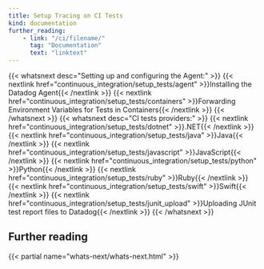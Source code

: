 ```yaml
---
title: Setup Tracing on CI Tests
kind: documentation
further_reading:
    - link: "/ci/filename/"
      tag: "Documentation"
      text: "linktext"
---
```


{{< whatsnext desc="Setting up and configuring the Agent:" >}}
    {{< nextlink href="continuous_integration/setup_tests/agent" >}}Installing the Datadog Agent{{< /nextlink >}}
    {{< nextlink href="continuous_integration/setup_tests/containers" >}}Forwarding Environment Variables for Tests in Containers{{< /nextlink >}}
{{< /whatsnext >}}
{{< whatsnext desc="CI tests providers:" >}}
    {{< nextlink href="continuous_integration/setup_tests/dotnet" >}}.NET{{< /nextlink >}}
    {{< nextlink href="continuous_integration/setup_tests/java" >}}Java{{< /nextlink >}}
    {{< nextlink href="continuous_integration/setup_tests/javascript" >}}JavaScript{{< /nextlink >}}
    {{< nextlink href="continuous_integration/setup_tests/python" >}}Python{{< /nextlink >}}
    {{< nextlink href="continuous_integration/setup_tests/ruby" >}}Ruby{{< /nextlink >}}
    {{< nextlink href="continuous_integration/setup_tests/swift" >}}Swift{{< /nextlink >}}
    {{< nextlink href="continuous_integration/setup_tests/junit_upload" >}}Uploading JUnit test report files to Datadog{{< /nextlink >}}
{{< /whatsnext >}}

## Further reading

{{< partial name="whats-next/whats-next.html" >}}


